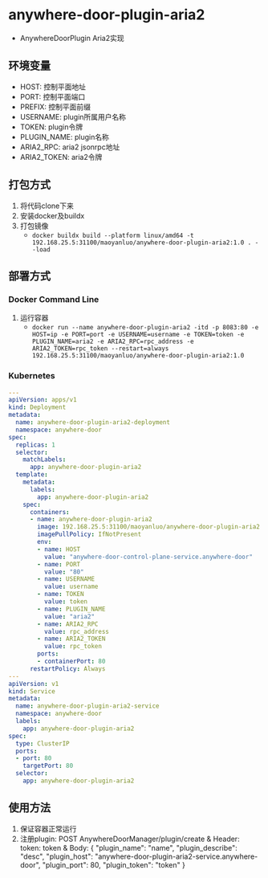 # anywhere-door-plugin-aria2
* AnywhereDoorPlugin Aria2实现

## 环境变量
* HOST: 控制平面地址
* PORT: 控制平面端口
* PREFIX: 控制平面前缀
* USERNAME: plugin所属用户名称
* TOKEN: plugin令牌
* PLUGIN_NAME: plugin名称
* ARIA2_RPC: aria2 jsonrpc地址
* ARIA2_TOKEN: aria2令牌

## 打包方式
1. 将代码clone下来
2. 安装docker及buildx
3. 打包镜像
   * `docker buildx build --platform linux/amd64 -t 192.168.25.5:31100/maoyanluo/anywhere-door-plugin-aria2:1.0 . --load`

## 部署方式

### Docker Command Line
1. 运行容器
   * `docker run --name anywhere-door-plugin-aria2 -itd -p 8083:80 -e HOST=ip -e PORT=port -e USERNAME=username -e TOKEN=token -e PLUGIN_NAME=aria2 -e ARIA2_RPC=rpc_address -e ARIA2_TOKEN=rpc_token --restart=always 192.168.25.5:31100/maoyanluo/anywhere-door-plugin-aria2:1.0`

### Kubernetes
```yaml
---
apiVersion: apps/v1
kind: Deployment
metadata:
  name: anywhere-door-plugin-aria2-deployment
  namespace: anywhere-door
spec:
  replicas: 1
  selector:
    matchLabels:
      app: anywhere-door-plugin-aria2
  template:
    metadata:
      labels:
        app: anywhere-door-plugin-aria2
    spec:
      containers:
      - name: anywhere-door-plugin-aria2
        image: 192.168.25.5:31100/maoyanluo/anywhere-door-plugin-aria2:1.0
        imagePullPolicy: IfNotPresent
        env:
        - name: HOST
          value: "anywhere-door-control-plane-service.anywhere-door"
        - name: PORT
          value: "80"
        - name: USERNAME
          value: username
        - name: TOKEN
          value: token
        - name: PLUGIN_NAME
          value: "aria2"
        - name: ARIA2_RPC
          value: rpc_address
        - name: ARIA2_TOKEN
          value: rpc_token
        ports:
        - containerPort: 80
      restartPolicy: Always
---
apiVersion: v1
kind: Service
metadata:
  name: anywhere-door-plugin-aria2-service
  namespace: anywhere-door
  labels:
    app: anywhere-door-plugin-aria2
spec:
  type: ClusterIP
  ports:
  - port: 80
    targetPort: 80
  selector:
    app: anywhere-door-plugin-aria2
```

## 使用方法
1. 保证容器正常运行
2. 注册plugin: POST AnywhereDoorManager/plugin/create & Header: token: token & Body: { "plugin_name": "name", "plugin_describe": "desc", "plugin_host": "anywhere-door-plugin-aria2-service.anywhere-door", "plugin_port": 80, "plugin_token": "token" }